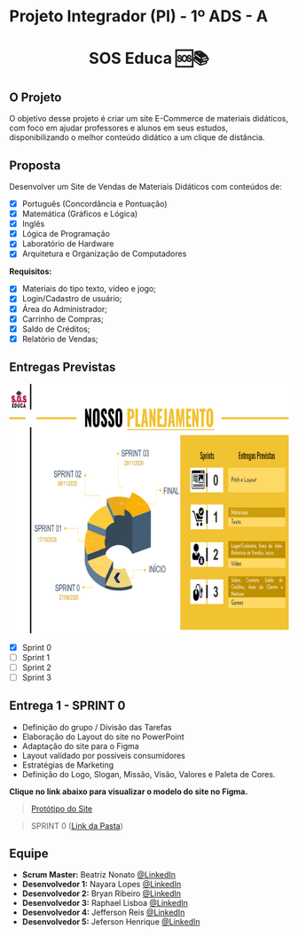 # Projeto Integrador (PI) - 1º ADS - A


<h1 align="center"> SOS Educa  🆘📚 </h1>


## O Projeto
O objetivo desse projeto é criar um site E-Commerce de materiais didáticos, com foco em ajudar professores e alunos em seus estudos, disponibilizando o melhor conteúdo didático a um clique de distância.

## Proposta
Desenvolver um Site de Vendas de Materiais Didáticos com conteúdos de:

- [x] Português (Concordância e Pontuação)
- [x] Matemática (Gráficos e Lógica)
- [x] Inglês
- [x] Lógica de Programação
- [x] Laboratório de Hardware
- [x] Arquitetura e Organização de Computadores

**Requisitos:**
- [x] Materiais do tipo texto, vídeo e jogo;
- [x]  Login/Cadastro de usuário;
- [x]  Área do Administrador;
- [x]  Carrinho de Compras;
- [x]  Saldo de Créditos;
- [x]  Relatório de Vendas;

## Entregas Previstas

<img src = "/Sprint_0/Planejamento.png" width="650" height="450" />

- [x] Sprint 0
- [ ] Sprint 1
- [ ] Sprint 2
- [ ] Sprint 3

## Entrega 1 - SPRINT 0
* Definição do grupo / Divisão das Tarefas
* Elaboração do Layout do site no PowerPoint
* Adaptação do site para o Figma
* Layout validado por possíveis consumidores
* Estratégias de Marketing
* Definição do Logo, Slogan, Missão, Visão, Valores e Paleta de Cores.

**Clique no link abaixo para visualizar o modelo do site no Figma.**  
> [Protótipo do Site](https://www.figma.com/proto/IxIHeo1bBkB5B3z1DoVQIN/PI-Fatec?node-id=1%3A7&scaling=scale-down-width&hide-ui=1)

> SPRINT 0 ([Link da Pasta](https://github.com/Grupo-1-2020-PI-FATEC-ADS/SOS-EDUCA/tree/master/Sprint_0))

## Equipe
* **Scrum Master:** Beatriz Nonato [@LinkedIn](https://www.linkedin.com/in/beatriz-nonato-aa11017a/)
* **Desenvolvedor 1:** Nayara Lopes [@LinkedIn](https://www.linkedin.com/in/nayara-suelen-382420137/)
* **Desenvolvedor 2:** Bryan Ribeiro [@LinkedIn](https://www.linkedin.com/in/bryanrribeiro/)
* **Desenvolvedor 3:** Raphael Lisboa [@LinkedIn](https://www.linkedin.com/in/raphael-lisboa-7b3597187/)
* **Desenvolvedor 4:** Jefferson Reis [@LinkedIn](https://www.linkedin.com/in/jefferson-silva-94b94218)
* **Desenvolvedor 5:** Jeferson Henrique [@LinkedIn](https://www.linkedin.com/in/jeferson-silva-249884149/)
